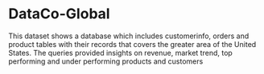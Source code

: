# DataCo-Global
This dataset shows a database which includes customerinfo, orders and product tables with their records that covers the greater area of the United States. The queries provided insights on revenue, market trend, top performing and under performing products and customers
